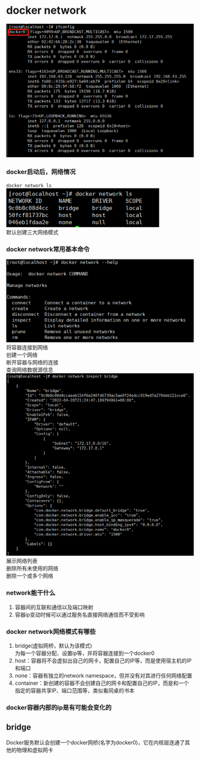 # docker network
![img_118.png](img_118.png)    
### docker启动后，网络情况  
``docker network ls``  
![img_119.png](img_119.png)     
默认创建三大网络模式  

### docker network常用基本命令    
![img_120.png](img_120.png)   
将容器连接到网络     
创建一个网络    
断开容器与网络的连接    
查询网络数据源信息   
![img_122.png](img_122.png)    
展示网络列表    
删除所有未使用的网络    
删除一个或多个网络   
### network能干什么  
1. 容器间的互联和通信以及端口映射  
2. 容器ip变动时候可以通过服务名直接网络通信而不受影响  

### docker network网络模式有哪些  
1. bridge(虚拟网桥，默认为该模式)       
为每一个容器分配、设置ip等，并将容器连接到一个docker0   
2. host：容器将不会虚拟出自己的网卡，配置自己的IP等，而是使用宿主机的IP和端口    
3. none：容器有独立的network namespace，但并没有对其进行任何网络配置  
4. container：新创建的容器不会创建自己的网卡和配置自己的IP，而是和一个指定的容器共享IP、端口范围等，类似看同桌的书本   

### docker容器内部的ip是有可能会变化的      

## bridge
Docker服务默认会创建一个docker网桥(名字为docker0)，它在内核层连通了其他的物理和虚拟网卡  
